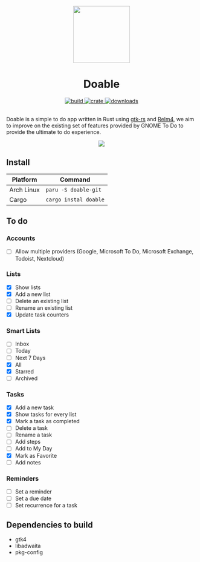 <div align="center">
  <br>
  <img src="https://raw.githubusercontent.com/edfloreshz/doable/main/data/icons/hicolor/scalable/apps/dev.edfloreshz.Doable.svg" width="150" />
  <h1>Doable</h1>
  <a href="https://github.com/edfloreshz/doable/actions/workflows/rust.yml">
    <img src="https://img.shields.io/github/workflow/status/edfloreshz/sensei/Rust?logo=GitHub" alt="build"/>
  </a>
  <a href="https://crates.io/crates/doable">
    <img src="https://img.shields.io/crates/v/doable?label=Doable" alt="crate"/>
  </a>
   <a href="https://crates.io/crates/doable">
    <img src="https://img.shields.io/crates/d/doable" alt="downloads"/>
  </a>
</div>
<br/>

Doable is a simple to do app written in Rust using [gtk-rs](https://gtk-rs.org/) and [Relm4](https://relm4.org/), we aim to improve on the existing set of features
provided by GNOME To Do to provide the ultimate to do experience.

<div align="center">
  <img src="https://user-images.githubusercontent.com/22224438/166165400-5a523df1-b818-4172-9e05-b62662960c31.png"/>
</div>


## Install
| Platform   | Command                                 |
|------------|-----------------------------------------|
| Arch Linux | `paru -S doable-git`                    |
| Cargo      | `cargo instal doable`                   |

## To do

### Accounts

- [ ] Allow multiple providers (Google, Microsoft To Do, Microsoft Exchange, Todoist, Nextcloud)

### Lists

- [x] Show lists
- [x] Add a new list
- [ ] Delete an existing list
- [ ] Rename an existing list
- [x] Update task counters

### Smart Lists
- [ ] Inbox
- [ ] Today
- [ ] Next 7 Days
- [x] All
- [x] Starred
- [ ] Archived

### Tasks
- [x] Add a new task
- [x] Show tasks for every list
- [x] Mark a task as completed
- [ ] Delete a task
- [ ] Rename a task
- [ ] Add steps
- [ ] Add to My Day
- [x] Mark as Favorite
- [ ] Add notes

### Reminders
- [ ] Set a reminder
- [ ] Set a due date
- [ ] Set recurrence for a task

## Dependencies to build
- gtk4
- libadwaita
- pkg-config
